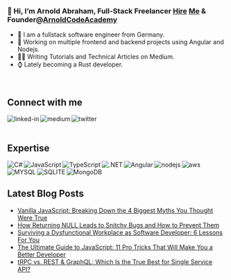 ### 👋 Hi, I’m Arnold Abraham, Full-Stack Freelancer [Hire](https://www.freelancermap.de/freelancer-verzeichnis/profile/entwicklung/367608-profil-arnold-abraham-full-stack-web-developer-firmware-developer-videokurse-software-entwicklung-medium-autor-aus-nordrhein-westfalen-wermelskirchen.html) [Me](https://www.linkedin.com/in/arnold-abraham/) & Founder@[ArnoldCodeAcademy](www.arnoldcode.com)

- 🔎 I am a fullstack software engineer from Germany.
- 🔭 Working on multiple frontend and backend projects using Angular and Nodejs.
- ✍🏻 Writing Tutorials and Technical Articles on Medium.
- ⌚ Lately becoming a Rust developer.
<br>

## Connect with me
[<img align="left" alt="linked-in" src="https://img.shields.io/badge/linkedin-%230077B5.svg?&style=for-the-badge&logo=linkedin&logoColor=white" />](https://www.linkedin.com/in/arnold-abraham/)
[<img align="left" alt="medium" src="https://img.shields.io/badge/medium-%2312100E.svg?&style=for-the-badge&logo=medium&logoColor=white" />](https://arnoldcode.medium.com/)
[<img align="left" alt="twitter" src="https://img.shields.io/badge/twitter-%231DA1F2.svg?&style=for-the-badge&logo=twitter&logoColor=white" />](https://twitter.com/ArnoldAbrahamP1)
<br>
<br>
## Expertise

<img align="left" alt="C#" src="https://img.shields.io/badge/C%23-239120?style=for-the-badge&logo=c-sharp&logoColor=white" />
<img align="left" alt="JavaScript" src="https://img.shields.io/badge/JavaScript-323330?style=for-the-badge&logo=javascript&logoColor=F7DF1E" />
<img align="left" alt="TypeScript" src="https://img.shields.io/badge/TypeScript-007ACC?style=for-the-badge&logo=typescript&logoColor=white" />
<img align="left" alt=".NET" src="https://img.shields.io/badge/.NET-5C2D91?style=for-the-badge&logo=.net&logoColor=white" />
<img align="left" alt="Angular" src="https://img.shields.io/badge/Angular-DD0031?style=for-the-badge&logo=angular&logoColor=white" />
<img align="left" alt="nodejs" src="https://img.shields.io/badge/node.js%20-%2343853D.svg?&style=for-the-badge&logo=node.js&logoColor=white" />
<img align="left" alt="aws" src="https://img.shields.io/badge/Amazon%20AWS-%23232F3E?logo=amazon-aws&logoColor=white&style=for-the-badge" />
<img align="left" alt="MYSQL" src="https://img.shields.io/badge/MySQL-00000F?style=for-the-badge&logo=mysql&logoColor=white" />
<img align="left" alt="SQLITE" src="https://img.shields.io/badge/SQLite-07405E?style=for-the-badge&logo=sqlite&logoColor=white" />
<img align="left" alt="MongoDB" src="https://img.shields.io/badge/MongoDB-4EA94B?style=for-the-badge&logo=mongodb&logoColor=white" />
<br>
<br>

## Latest Blog Posts
<!-- BLOG-POST-LIST:START -->
- [Vanilla JavaScript: Breaking Down the 4 Biggest Myths You Thought Were True](https://javascript.plainenglish.io/vanilla-javascript-breaking-down-the-4-biggest-myths-you-thought-were-true-a47c9d6f5f12?source=rss-857fb75dacea------2)
- [How Returning NULL Leads to Snitchy Bugs and How to Prevent Them](https://medium.com/codex/how-returning-null-leads-to-snitchy-bugs-and-how-to-prevent-them-3bd908c973a7?source=rss-857fb75dacea------2)
- [Surviving a Dysfunctional Workplace as Software Developer: 6 Lessons For You](https://arnoldcode.medium.com/surviving-a-dysfunctional-workplace-as-software-developer-6-lessons-for-you-91567a1afbb1?source=rss-857fb75dacea------2)
- [The Ultimate Guide to JavaScript: 11 Pro Tricks That Will Make You a Better Developer](https://javascript.plainenglish.io/the-ultimate-guide-to-javascript-11-pro-tricks-that-will-make-you-a-better-developer-e5a442e83dbf?source=rss-857fb75dacea------2)
- [tRPC vs. REST &amp; GraphQL: Which Is the True Best for Single Service API?](https://medium.com/codex/trpc-vs-rest-graphql-which-is-the-true-best-for-single-service-api-bee05ed7ee11?source=rss-857fb75dacea------2)
<!-- BLOG-POST-LIST:END -->
